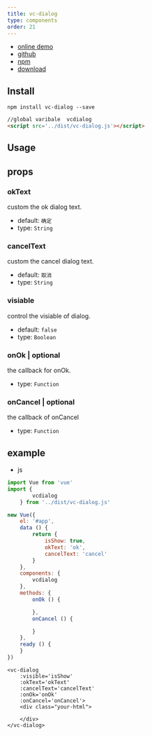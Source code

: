 ```yaml
---
title: vc-dialog
type: components
order: 21
---
```


* [online demo](https://iwaimai-bi-fe.github.io/vc-dialog/examples/)
* [github](https://github.com/iwaimai-bi-fe/vc-dialog)
* [npm](https://www.npmjs.com/package/vc-dialog)
* [download](https://github.com/iwaimai-bi-fe/vc-dialog/archive/master.zip)

## Install

```npm
npm install vc-dialog --save
```

```html
//global varibale  vcdialog
<script src='../dist/vc-dialog.js'></script>
```

## Usage

## props

### okText

custom the ok dialog text.

* default: `确定`
* type: `String`

### cancelText

custom the cancel dialog text.

* default: `取消`
* type: `String`

### visiable

control the visiable of dialog.

* default: `false`
* type: `Boolean` 

### onOk | optional

the callback for onOk.

* type: `Function`

### onCancel | optional

the callback of onCancel

* type: `Function`


## example

* js

```js
import Vue from 'vue'
import {
        vcdialog
    } from '../dist/vc-dialog.js'

new Vue({
    el: '#app',
    data () {
        return {
            isShow: true,
            okText: 'ok',
            cancelText: 'cancel'
        }
    },
    components: {
        vcdialog
    },
    methods: {
        onOk () {

        },
        onCancel () {

        }
    },
    ready () {
    }
})
```

```vue
<vc-dialog 
    :visible='isShow'
    :okText='okText'
    :cancelText='cancelText'
    :onOk='onOk'
    :onCancel='onCancel'>
    <div class="your-html">
        
    </div>     
</vc-dialog>
```
